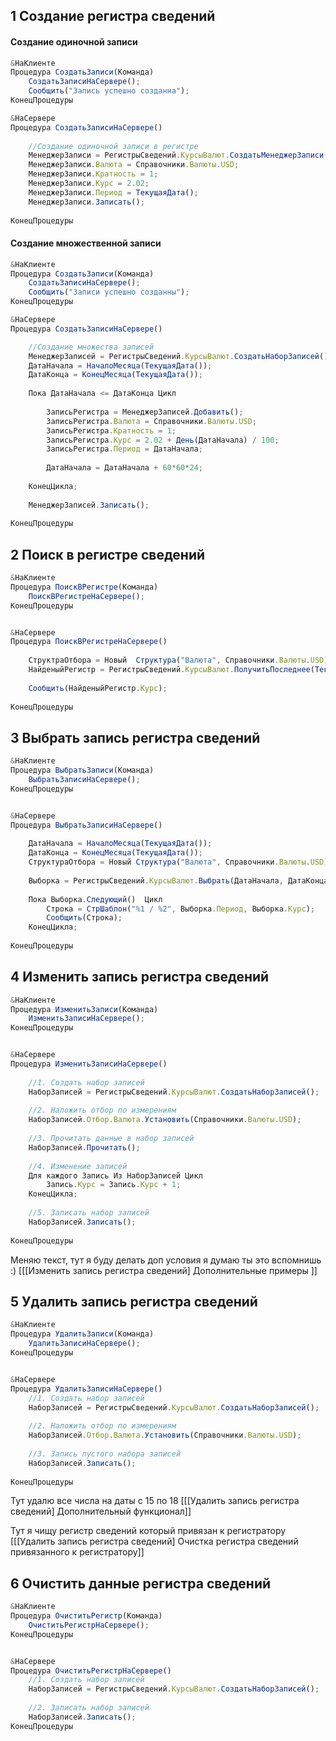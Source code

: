 ## 1 Создание регистра сведений

#### Создание одиночной записи 

```js
&НаКлиенте
Процедура СоздатьЗаписи(Команда)
	СоздатьЗаписиНаСервере();
	Сообщить("Запись успешно созданна");
КонецПроцедуры

&НаСервере
Процедура СоздатьЗаписиНаСервере()
	
	//Создание одиночной записи в регистре
	МенеджерЗаписи = РегистрыСведений.КурсыВалют.СоздатьМенеджерЗаписи();
	МенеджерЗаписи.Валюта = Справочники.Валюты.USD;
	МенеджерЗаписи.Кратность = 1;
	МенеджерЗаписи.Курс = 2.02;
	МенеджерЗаписи.Период = ТекущаяДата();
	МенеджерЗаписи.Записать();
	
КонецПроцедуры
```

#### Создание множественной записи 

```js
&НаКлиенте
Процедура СоздатьЗаписи(Команда)
	СоздатьЗаписиНаСервере();
	Сообщить("Записи успешно созданны");
КонецПроцедуры

&НаСервере
Процедура СоздатьЗаписиНаСервере()

	//Создание множества записей
	МенеджерЗаписей = РегистрыСведений.КурсыВалют.СоздатьНаборЗаписей();
	ДатаНачала = НачалоМесяца(ТекущаяДата());
	ДатаКонца = КонецМесяца(ТекущаяДата());
	
	Пока ДатаНачала <= ДатаКонца Цикл
	
		ЗаписьРегистра = МенеджерЗаписей.Добавить();
		ЗаписьРегистра.Валюта = Справочники.Валюты.USD;
		ЗаписьРегистра.Кратность = 1;
		ЗаписьРегистра.Курс = 2.02 + День(ДатаНачала) / 100;
		ЗаписьРегистра.Период = ДатаНачала;
		
		ДатаНачала = ДатаНачала + 60*60*24;
	
	КонецЦикла;
	
	МенеджерЗаписей.Записать();
	
КонецПроцедуры
```

## 2 Поиск в регистре сведений

```js
&НаКлиенте
Процедура ПоискВРегистре(Команда)
	ПоискВРегистреНаСервере();
КонецПроцедуры


&НаСервере
Процедура ПоискВРегистреНаСервере()
	
	СтруктраОтбора = Новый  Структура("Валюта", Справочники.Валюты.USD);	
	НайденыйРегистр = РегистрыСведений.КурсыВалют.ПолучитьПоследнее(ТекущаяДата(), СтруктраОтбора);
	
	Сообщить(НайденыйРегистр.Курс);
	
КонецПроцедуры
```

## 3 Выбрать запись регистра сведений

```js
&НаКлиенте
Процедура ВыбратьЗаписи(Команда)
	ВыбратьЗаписиНаСервере();
КонецПроцедуры


&НаСервере
Процедура ВыбратьЗаписиНаСервере()
	
	ДатаНачала = НачалоМесяца(ТекущаяДата());
	ДатаКонца = КонецМесяца(ТекущаяДата());
	СтруктураОтбора = Новый Структура("Валюта", Справочники.Валюты.USD);
	
	Выборка = РегистрыСведений.КурсыВалют.Выбрать(ДатаНачала, ДатаКонца, СтруктураОтбора);
	
	Пока Выборка.Следующий()  Цикл	
		Строка = СтрШаблон("%1 / %2", Выборка.Период, Выборка.Курс);
		Сообщить(Строка);
	КонецЦикла;
	
КонецПроцедуры
```

## 4 Изменить запись регистра сведений

```js
&НаКлиенте
Процедура ИзменитьЗаписи(Команда)
	ИзменитьЗаписиНаСервере();
КонецПроцедуры


&НаСервере
Процедура ИзменитьЗаписиНаСервере()
	
	//1. Создать набор записей
	НаборЗаписей = РегистрыСведений.КурсыВалют.СоздатьНаборЗаписей();
	
	//2. Наложить отбор по измерениям
	НаборЗаписей.Отбор.Валюта.Установить(Справочники.Валюты.USD);
	
	//3. Прочитать данные в набор записей
	НаборЗаписей.Прочитать();
	
	//4. Изменение записей
	Для каждого Запись Из НаборЗаписей Цикл
		Запись.Курс = Запись.Курс + 1;	
	КонецЦикла;
	
	//5. Записать набор записей
	НаборЗаписей.Записать();
	
КонецПроцедуры
```

Меняю текст, тут я буду делать доп условия я думаю ты это вспомнишь :)  [[[Изменить запись регистра сведений] Дополнительные примеры ]]
## 5 Удалить запись регистра сведений

```js
&НаКлиенте
Процедура УдалитьЗаписи(Команда)
	УдалитьЗаписиНаСервере();
КонецПроцедуры


&НаСервере
Процедура УдалитьЗаписиНаСервере()
	//1. Создать набор записей
	НаборЗаписей = РегистрыСведений.КурсыВалют.СоздатьНаборЗаписей();
	
	//2. Наложить отбор по измерениям
	НаборЗаписей.Отбор.Валюта.Установить(Справочники.Валюты.USD);
	
	//3. Запись пустого набора записей
	НаборЗаписей.Записать();
	
КонецПроцедуры
```

Тут удалю все числа на даты с 15 по 18  [[[Удалить запись регистра сведений] Дополнительный функционал]]

Тут я чищу регистр сведений который привязан к регистратору [[[Удалить запись регистра сведений] Очистка регистра сведений привязанного к регистратору]]
## 6 Очистить данные регистра сведений

```js
&НаКлиенте
Процедура ОчиститьРегистр(Команда)
	ОчиститьРегистрНаСервере();
КонецПроцедуры


&НаСервере
Процедура ОчиститьРегистрНаСервере()
	//1. Создать набор записей
	НаборЗаписей = РегистрыСведений.КурсыВалют.СоздатьНаборЗаписей();
	
	//2. Записать набор записей
	НаборЗаписей.Записать();
КонецПроцедуры

```
